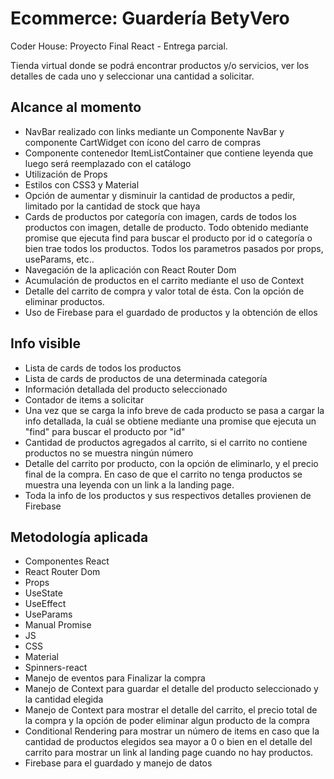 # Ecommerce: Guardería BetyVero

Coder House: Proyecto Final React - Entrega parcial.

Tienda virtual donde se podrá encontrar productos y/o servicios, ver los detalles de cada uno y seleccionar una cantidad a solicitar.

## Alcance al momento

- NavBar realizado con links mediante un Componente NavBar y componente CartWidget con ícono del carro de compras
- Componente contenedor ItemListContainer que contiene leyenda que luego será reemplazado con el catálogo
- Utilización de Props 
- Estilos con CSS3 y Material
- Opción de aumentar y disminuir la cantidad de productos a pedir, limitado por la cantidad de stock que haya
- Cards de productos por categoría con imagen, cards de todos los productos con imagen, detalle de producto. Todo obtenido mediante promise que ejecuta find para buscar el producto por id o categoría o bien trae todos los productos. Todos los parametros pasados por props, useParams, etc..
- Navegación de la aplicación con React Router Dom
- Acumulación de productos en el carrito mediante el uso de Context
- Detalle del carrito de compra y valor total de ésta. Con la opción de eliminar productos.
- Uso de Firebase para el guardado de productos y la obtención de ellos

## Info visible
- Lista de cards de todos los productos
- Lista de cards de productos de una determinada categoría
- Información detallada del producto seleccionado
- Contador de items a solicitar
- Una vez que se carga la info breve de cada producto se pasa a cargar la info detallada, la cuál se obtiene mediante una promise que ejecuta un "find" para buscar el producto por "id"
- Cantidad de productos agregados al carrito, si el carrito no contiene productos no se muestra ningún número
- Detalle del carrito por producto, con la opción de eliminarlo, y el precio final de la compra. En caso de que el carrito no tenga productos se muestra una leyenda con un link a la landing page.
- Toda la info de los productos y sus respectivos detalles provienen de Firebase

## Metodología aplicada

- Componentes React 
- React Router Dom
- Props 
- UseState
- UseEffect
- UseParams
- Manual Promise
- JS
- CSS
- Material
- Spinners-react
- Manejo de eventos para Finalizar la compra
- Manejo de Context para guardar el detalle del producto seleccionado y la cantidad elegida
- Manejo de Context para mostrar el detalle del carrito, el precio total de la compra y la opción de poder eliminar algun producto de la compra
- Conditional Rendering para mostrar un número de items en caso que la cantidad de productos elegidos sea mayor a 0 o bien en el detalle del carrito para mostrar un link al landing page cuando no hay productos.
- Firebase para el guardado y manejo de datos